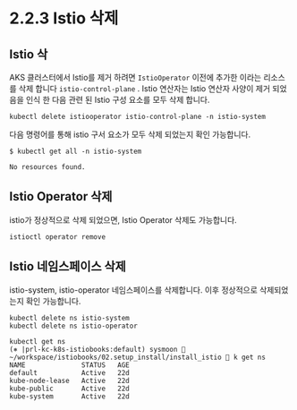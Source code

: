 # 2.2.3 Istio 삭제

## Istio 삭

AKS 클러스터에서 Istio를 제거 하려면 `IstioOperator` 이전에 추가한 이라는 리소스를 삭제 합니다 `istio-control-plane` . Istio 연산자는 Istio 연산자 사양이 제거 되었음을 인식 한 다음 관련 된 Istio 구성 요소를 모두 삭제 합니다.

```text
kubectl delete istiooperator istio-control-plane -n istio-system
```

다음 명령어를 통해 istio 구서 요소가 모두 삭제 되었는지 확인 가능합니다.

```text
$ kubectl get all -n istio-system

No resources found.
```

## Istio Operator 삭제

istio가 정상적으로 삭제 되었으면, Istio Operator 삭제도 가능합니다.

```text
istioctl operator remove
```

## Istio 네임스페이스 삭제

istio-system, istio-operator 네임스페이스를 삭제합니다. 이후 정상적으로 삭제되었는지 확인 가능합니다.

```text
kubectl delete ns istio-system
kubectl delete ns istio-operator

kubectl get ns
(⎈ |prl-kc-k8s-istiobooks:default) sysmoon  ~/workspace/istiobooks/02.setup_install/install_istio  k get ns
NAME              STATUS   AGE
default           Active   22d
kube-node-lease   Active   22d
kube-public       Active   22d
kube-system       Active   22d
```

